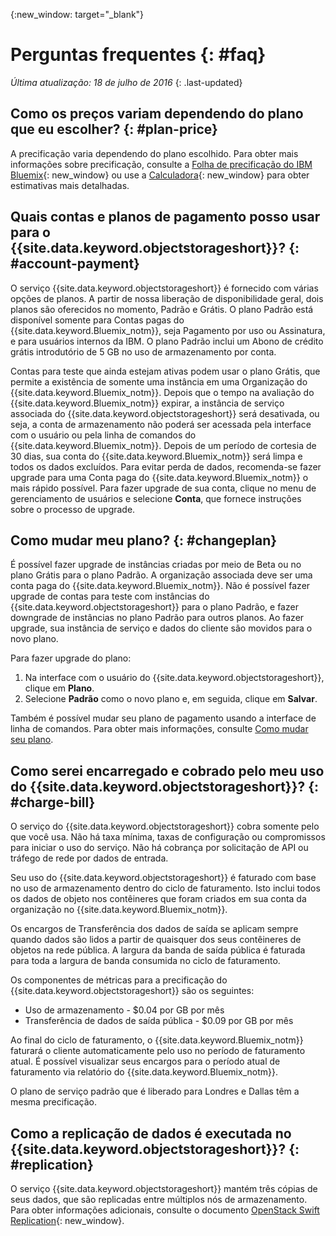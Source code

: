 {:new_window: target="_blank"}

# Perguntas frequentes {: #faq} 

*Última atualização: 18 de julho de 2016*
{: .last-updated}


## Como os preços variam dependendo do plano que eu escolher? {: #plan-price}
A precificação varia dependendo do plano escolhido. Para obter mais informações sobre precificação, consulte a [Folha de precificação do IBM Bluemix](https://console.ng.bluemix.net/pricing/){: new_window} ou use a [Calculadora](https://console.ng.bluemix.net/?direct=classic/#/pricing/cloudOEPaneId=pricing&paneId=pricingSheet){: new_window} para obter estimativas mais detalhadas.


## Quais contas e planos de pagamento posso usar para o {{site.data.keyword.objectstorageshort}}? {: #account-payment}
O serviço {{site.data.keyword.objectstorageshort}} é fornecido com várias opções de planos. A partir de nossa liberação de disponibilidade geral, dois planos são oferecidos no momento, Padrão e Grátis. O plano Padrão está disponível somente para Contas pagas do {{site.data.keyword.Bluemix_notm}}, seja Pagamento por uso ou Assinatura, e para usuários internos da IBM. O plano Padrão inclui um Abono de crédito grátis introdutório de 5 GB no uso de armazenamento por conta.

Contas para teste que ainda estejam ativas podem usar o plano Grátis, que permite a existência de somente uma instância em uma Organização do {{site.data.keyword.Bluemix_notm}}. Depois que o tempo na avaliação do {{site.data.keyword.Bluemix_notm}} expirar, a instância de serviço associada do {{site.data.keyword.objectstorageshort}} será desativada, ou seja, a conta de armazenamento não poderá ser acessada pela interface com o usuário ou pela linha de comandos do {{site.data.keyword.Bluemix_notm}}. Depois de um período de cortesia de 30 dias, sua conta do {{site.data.keyword.Bluemix_notm}} será limpa e todos os dados excluídos. Para evitar perda de dados, recomenda-se fazer upgrade para uma Conta paga do {{site.data.keyword.Bluemix_notm}} o mais rápido possível. Para fazer upgrade de sua conta, clique no menu de gerenciamento de usuários e selecione **Conta**, que fornece instruções sobre o processo de upgrade.

## Como mudar meu plano? {: #changeplan}  
É possível fazer upgrade de instâncias criadas por meio de Beta ou no plano Grátis para o plano Padrão. A organização associada deve ser uma conta paga do {{site.data.keyword.Bluemix_notm}}. Não é possível fazer upgrade de contas para teste com instâncias do {{site.data.keyword.objectstorageshort}} para o plano Padrão, e fazer downgrade de instâncias no plano Padrão para outros planos. Ao fazer upgrade, sua instância de serviço e dados do cliente são movidos para o novo plano.

Para fazer upgrade do plano:
1.	Na interface com o usuário do {{site.data.keyword.objectstorageshort}}, clique em **Plano**.
2.	Selecione **Padrão** como o novo plano e, em seguida, clique em **Salvar**.

Também é possível mudar seu plano de pagamento usando a interface de linha de comandos. Para obter mais informações, consulte [Como mudar seu plano](../../pricing/index.html#changing).


## Como serei encarregado e cobrado pelo meu uso do {{site.data.keyword.objectstorageshort}}? {: #charge-bill}

O serviço do {{site.data.keyword.objectstorageshort}} cobra somente pelo que você usa.  Não há taxa mínima, taxas de configuração ou compromissos para iniciar o uso do serviço. Não há cobrança por solicitação de API ou tráfego de rede por dados de entrada.

Seu uso do {{site.data.keyword.objectstorageshort}} é faturado com base no uso de armazenamento dentro do ciclo de faturamento. Isto inclui todos os dados de objeto nos contêineres que foram criados em sua conta da organização no {{site.data.keyword.Bluemix_notm}}. 

Os encargos de Transferência dos dados de saída se aplicam sempre quando dados são lidos a partir de quaisquer dos seus contêineres de objetos na rede pública. A largura da banda de saída pública é faturada para toda a largura de banda consumida no ciclo de faturamento.

Os componentes de métricas para a precificação do {{site.data.keyword.objectstorageshort}} são os seguintes:
* Uso de armazenamento  - $0.04 por GB por mês
* Transferência de dados de saída pública  - $0.09 por GB por mês 

Ao final do ciclo de faturamento, o {{site.data.keyword.Bluemix_notm}}  faturará o cliente automaticamente pelo uso no período de faturamento atual. É possível visualizar seus encargos para o período atual de faturamento via relatório do {{site.data.keyword.Bluemix_notm}}.

O plano de serviço padrão que é liberado para Londres e Dallas têm a mesma precificação.

## Como a replicação de dados é executada no {{site.data.keyword.objectstorageshort}}? {: #replication}
O serviço {{site.data.keyword.objectstorageshort}} mantém três cópias de seus dados, que são replicadas entre múltiplos nós de armazenamento. Para obter informações adicionais, consulte o documento [OpenStack Swift Replication](http://docs.openstack.org/developer/swift/overview_replication.html){: new_window}.

